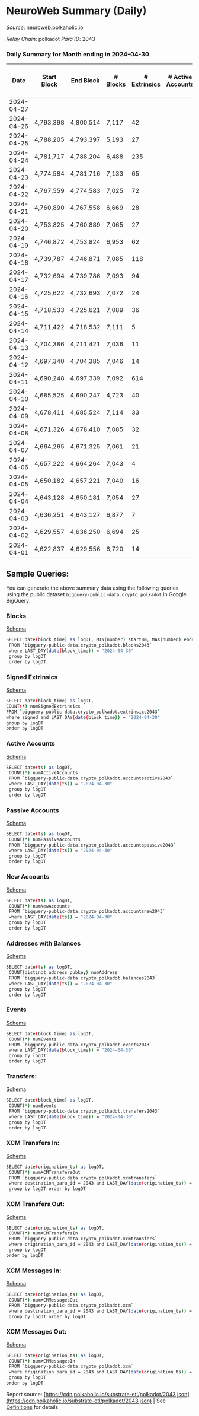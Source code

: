 # NeuroWeb Summary (Daily)

_Source_: [neuroweb.polkaholic.io](https://neuroweb.polkaholic.io)

*Relay Chain*: polkadot
*Para ID*: 2043



### Daily Summary for Month ending in 2024-04-30


| Date    | Start Block | End Block | # Blocks | # Extrinsics | # Active Accounts | # Passive Accounts | # New Accounts | # Addresses | # Events  | # Transfers ($USD) | # XCM Transfers In ($USD) | # XCM Transfers Out ($USD) | # XCM In | # XCM Out | Issues |
|---------|-------------|-----------|----------|--------------|-------------------|--------------------|----------------|-------------|-----------|--------------------|---------------------------|----------------------------|----------|-----------|--------|
| 2024-04-27 |  |  |  |  |  |  |  |  |  |   |   |   |  |  |  |
| 2024-04-26 | 4,793,398 | 4,800,514 | 7,117 | 42 |  |  |  |  | 1,220,071 | 41,293  |   |   |  |  |  |
| 2024-04-25 | 4,788,205 | 4,793,397 | 5,193 | 27 |  |  |  | 4,442 | 963,330 | 29,593  |   |   |  |  |  |
| 2024-04-24 | 4,781,717 | 4,788,204 | 6,488 | 235 |  |  |  |  | 1,113,939 | 43,591  |   |   |  |  |  |
| 2024-04-23 | 4,774,584 | 4,781,716 | 7,133 | 65 |  |  |  |  | 1,019,762 | 36,022  |   |   |  |  |  |
| 2024-04-22 | 4,767,559 | 4,774,583 | 7,025 | 72 |  |  |  | 4,336 | 1,044,144 | 32,200  |   |   |  |  |  |
| 2024-04-21 | 4,760,890 | 4,767,558 | 6,669 | 28 |  |  |  | 4,324 | 1,046,458 | 27,251  |   |   |  |  |  |
| 2024-04-20 | 4,753,825 | 4,760,889 | 7,065 | 27 |  |  |  | 4,321 | 1,048,483 | 29,727  |   |   |  |  |  |
| 2024-04-19 | 4,746,872 | 4,753,824 | 6,953 | 62 |  |  |  | 4,319 | 1,132,319 | 40,390  |   |   |  |  |  |
| 2024-04-18 | 4,739,787 | 4,746,871 | 7,085 | 118 |  |  |  | 4,312 | 1,160,577 | 42,681  |   |   |  |  |  |
| 2024-04-17 | 4,732,694 | 4,739,786 | 7,093 | 94 |  |  |  | 4,293 | 1,220,672 | 44,197  |   |   |  |  |  |
| 2024-04-16 | 4,725,622 | 4,732,693 | 7,072 | 24 |  |  |  | 4,276 | 1,223,897 | 44,056  |   |   |  |  |  |
| 2024-04-15 | 4,718,533 | 4,725,621 | 7,089 | 36 |  |  |  | 4,271 | 1,174,848 | 42,162  |   |   |  |  |  |
| 2024-04-14 | 4,711,422 | 4,718,532 | 7,111 | 5 |  |  |  | 4,267 | 1,189,501 | 46,124  |   |   |  |  |  |
| 2024-04-13 | 4,704,386 | 4,711,421 | 7,036 | 11 |  |  |  | 4,267 | 1,195,099 | 48,544  |   |   |  |  |  |
| 2024-04-12 | 4,697,340 | 4,704,385 | 7,046 | 14 |  |  |  | 4,267 | 1,158,908 | 48,665  |   |   |  |  |  |
| 2024-04-11 | 4,690,248 | 4,697,339 | 7,092 | 614 |  |  |  | 4,265 | 1,219,937 | 48,717  |   |   |  |  |  |
| 2024-04-10 | 4,685,525 | 4,690,247 | 4,723 | 40 |  |  |  | 4,050 | 834,290 | 27,651  |   |   |  |  |  |
| 2024-04-09 | 4,678,411 | 4,685,524 | 7,114 | 33 |  |  |  | 4,047 | 1,190,743 | 36,482  |   |   |  |  |  |
| 2024-04-08 | 4,671,326 | 4,678,410 | 7,085 | 32 |  |  |  | 4,045 | 1,085,198 | 41,825  |   |   |  |  |  |
| 2024-04-07 | 4,664,265 | 4,671,325 | 7,061 | 21 |  |  |  | 4,043 | 1,041,107 | 45,321  |   |   |  |  |  |
| 2024-04-06 | 4,657,222 | 4,664,264 | 7,043 | 4 |  |  |  | 4,040 | 1,028,751 | 44,100  |   |   |  |  |  |
| 2024-04-05 | 4,650,182 | 4,657,221 | 7,040 | 16 |  |  |  | 4,039 | 1,104,093 | 43,765  |   |   |  |  |  |
| 2024-04-04 | 4,643,128 | 4,650,181 | 7,054 | 27 |  |  |  | 4,039 | 1,115,827 | 48,695  |   |   |  |  |  |
| 2024-04-03 | 4,636,251 | 4,643,127 | 6,877 | 7 |  |  |  | 4,031 | 1,057,093 | 49,668  |   |   |  |  |  |
| 2024-04-02 | 4,629,557 | 4,636,250 | 6,694 | 25 |  |  |  | 4,029 | 1,061,608 | 47,154  |   |   |  |  |  |
| 2024-04-01 | 4,622,837 | 4,629,556 | 6,720 | 14 |  |  |  | 4,027 | 1,032,635 | 42,468  |   |   |  |  |  |

## Sample Queries:
You can generate the above summary data using the following queries using the public dataset `bigquery-public-data.crypto_polkadot` in Google BigQuery:


### Blocks 

[Schema](https://github.com/colorfulnotion/substrate-etl/blob/main/schema/blocks.json)

```bash
SELECT date(block_time) as logDT, MIN(number) startBN, MAX(number) endBN, COUNT(*) numBlocks 
 FROM `bigquery-public-data.crypto_polkadot.blocks2043`  
 where LAST_DAY(date(block_time)) = "2024-04-30" 
 group by logDT 
 order by logDT
```

### Signed Extrinsics 

[Schema](https://github.com/colorfulnotion/substrate-etl/blob/main/schema/extrinsics.json)

```bash
SELECT date(block_time) as logDT, 
COUNT(*) numSignedExtrinsics 
FROM `bigquery-public-data.crypto_polkadot.extrinsics2043`  
where signed and LAST_DAY(date(block_time)) = "2024-04-30" 
group by logDT 
order by logDT
```

### Active Accounts 

[Schema](https://github.com/colorfulnotion/substrate-etl/blob/main/schema/accountsactive.json)

```bash
SELECT date(ts) as logDT, 
 COUNT(*) numActiveAccounts 
 FROM `bigquery-public-data.crypto_polkadot.accountsactive2043` 
 where LAST_DAY(date(ts)) = "2024-04-30" 
 group by logDT 
 order by logDT
```

### Passive Accounts 

[Schema](https://github.com/colorfulnotion/substrate-etl/blob/main/schema/accountspassive.json)

```bash
SELECT date(ts) as logDT, 
 COUNT(*) numPassiveAccounts 
 FROM `bigquery-public-data.crypto_polkadot.accountspassive2043` 
 where LAST_DAY(date(ts)) = "2024-04-30" 
 group by logDT 
 order by logDT
```

### New Accounts 

[Schema](https://github.com/colorfulnotion/substrate-etl/blob/main/schema/accountsnew.json)

```bash
SELECT date(ts) as logDT, 
 COUNT(*) numNewAccounts 
 FROM `bigquery-public-data.crypto_polkadot.accountsnew2043` 
 where LAST_DAY(date(ts)) = "2024-04-30" 
 group by logDT
 order by logDT
```

### Addresses with Balances 

[Schema](https://github.com/colorfulnotion/substrate-etl/blob/main/schema/balances.json)

```bash
SELECT date(ts) as logDT,
 COUNT(distinct address_pubkey) numAddress 
 FROM `bigquery-public-data.crypto_polkadot.balances2043` 
 where LAST_DAY(date(ts)) = "2024-04-30" 
 group by logDT 
 order by logDT
```

### Events 

[Schema](https://github.com/colorfulnotion/substrate-etl/blob/main/schema/events.json)

```bash
SELECT date(block_time) as logDT, 
 COUNT(*) numEvents 
 FROM `bigquery-public-data.crypto_polkadot.events2043` 
 where LAST_DAY(date(block_time)) = "2024-04-30" 
 group by logDT 
 order by logDT
```

### Transfers:

[Schema](https://github.com/colorfulnotion/substrate-etl/blob/main/schema/transfers.json)

```bash
SELECT date(block_time) as logDT, 
 COUNT(*) numEvents 
 FROM `bigquery-public-data.crypto_polkadot.transfers2043` 
 where LAST_DAY(date(block_time)) = "2024-04-30" 
 group by logDT 
 order by logDT
```

### XCM Transfers In: 

[Schema](https://github.com/colorfulnotion/substrate-etl/blob/main/schema/xcmtransfers.json)

```bash
SELECT date(origination_ts) as logDT, 
 COUNT(*) numXCMTransfersOut 
 FROM `bigquery-public-data.crypto_polkadot.xcmtransfers` 
 where destination_para_id = 2043 and LAST_DAY(date(origination_ts)) = "2024-04-30" 
 group by logDT order by logDT
```

### XCM Transfers Out: 

[Schema](https://github.com/colorfulnotion/substrate-etl/blob/main/schema/xcmtransfers.json)

```bash
SELECT date(origination_ts) as logDT, 
 COUNT(*) numXCMTransfersIn 
 FROM `bigquery-public-data.crypto_polkadot.xcmtransfers` 
 where origination_para_id = 2043 and LAST_DAY(date(origination_ts)) = "2024-04-30" 
 group by logDT 
order by logDT
```

### XCM Messages In: 

[Schema](https://github.com/colorfulnotion/substrate-etl/blob/main/schema/xcm.json)

```bash
SELECT date(origination_ts) as logDT, 
 COUNT(*) numXCMMessagesOut 
 FROM `bigquery-public-data.crypto_polkadot.xcm` 
 where destination_para_id = 2043 and LAST_DAY(date(origination_ts)) = "2024-04-30" 
 group by logDT order by logDT
```

### XCM Messages Out: 

[Schema](https://github.com/colorfulnotion/substrate-etl/blob/main/schema/xcm.json)

```bash
SELECT date(origination_ts) as logDT, 
 COUNT(*) numXCMMessagesIn 
 FROM `bigquery-public-data.crypto_polkadot.xcm` 
 where origination_para_id = 2043 and LAST_DAY(date(origination_ts)) = "2024-04-30" 
 group by logDT 
order by logDT
```


Report source: [https://cdn.polkaholic.io/substrate-etl/polkadot/2043.json](https://cdn.polkaholic.io/substrate-etl/polkadot/2043.json) | See [Definitions](/DEFINITIONS.md) for details
